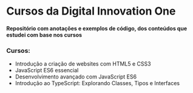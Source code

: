 # Cursos da Digital Innovation One
#### Repositório com anotações e exemplos de código, dos conteúdos que estudei com base nos cursos

### **Cursos:**

- Introdução a criação de websites com HTML5 e CSS3
- JavaScript ES6 essencial
- Desenvolvimento avançado com JavaScript ES6
- Introdução ao TypeScript: Explorando Classes, Tipos e Interfaces
